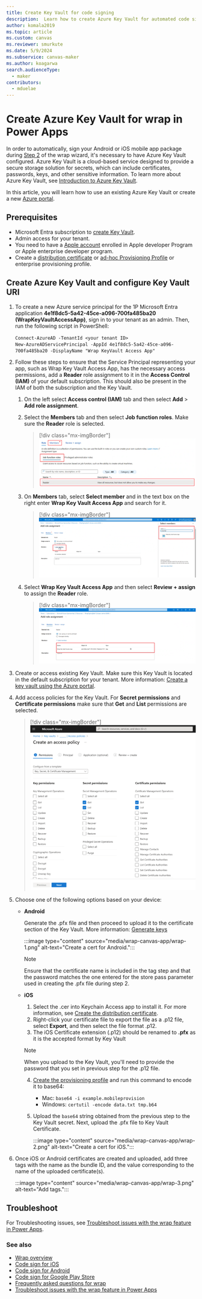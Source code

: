 ```yaml
---
title: Create Key Vault for code signing
description:  Learn how to create Azure Key Vault for automated code signing of native mobile apps in wrap wizard.
author: komala2019
ms.topic: article
ms.custom: canvas
ms.reviewer: smurkute
ms.date: 5/9/2024
ms.subservice: canvas-maker
ms.author: koagarwa
search.audienceType: 
  - maker
contributors:
  - mduelae
---
```

# Create Azure Key Vault for wrap in Power Apps

In order to automatically, sign your Android or iOS mobile app package during  [Step 2](wrap-how-to.md#step-4-target-platform) of the wrap wizard, it's necessary to have Azure Key Vault configured. Azure Key Vault is a cloud-based service designed to provide a secure storage solution for secrets, which can include certificates, passwords, keys, and other sensitive information. To learn more about Azure Key Vault, see [Introduction to Azure Key Vault](/azure/key-vault/general/overview).


In this article, you will learn how to use an existing Azure Key Vault or create a new [Azure portal](https://portal.azure.com).

## Prerequisites
  
- Microsoft Entra subscription to [create Key Vault](/azure/key-vault/general/quick-create-portal).
- Admin access for your tenant.
- You need to have a [Apple account](https://developer.apple.com) enrolled in Apple developer Program or Apple enterprise developer program.
- Create a [distribution certificate](code-sign-ios.md#create-the-distribution-certificate) or [ad-hoc Provisioning Profile](code-sign-ios.md#create-an-ios-provisioning-profile) or enterprise provisioning profile.

   
## Create Azure Key Vault and configure Key Vault URI

1. To create a new Azure service principal for the 1P Microsoft Entra application **4e1f8dc5-5a42-45ce-a096-700fa485ba20 (WrapKeyVaultAccessApp)**, sign in to your tenant as an admin. Then, run the following script in PowerShell:

    `Connect-AzureAD -TenantId <your tenant ID>`<br>
   `New-AzureADServicePrincipal -AppId 4e1f8dc5-5a42-45ce-a096-700fa485ba20 -DisplayName "Wrap KeyVault Access App"`


2. Follow these steps to ensure that the Service Principal representing your app, such as Wrap Key Vault Access App, has the necessary access permissions, add a **Reader** role assignment to it in the **Access Control (IAM)** of your default subscription. This should also be present in the IAM of both the subscription and the Key Vault.

   1. On the left select **Access control (IAM)** tab and then select **Add** > **Add role assignment**.
  
   2. Select the **Members** tab and then select **Job function roles**. Make sure the  **Reader** role is selected.
   
       > [!div class="mx-imgBorder"] 
       > ![Select the Members tab.](media/how-to-v2/Add_members.png "Select the Members tab.")

   4. On **Members** tab, select **Select member** and in the text box on the right enter **Wrap Key Vault Access App** and search for it.
   
       > [!div class="mx-imgBorder"] 
       > ![Search for Wrap Key Vault Access App.](media/how-to-v2/Add_role_assignment.png "Search for Wrap Key Vault Access App.")

   5. Select **Wrap Key Vault Access App** and then select **Review + assign** to assign the **Reader** role.
      
       > [!div class="mx-imgBorder"] 
       > ![Assign Reader role to Wrap KeyVault Access App.](media/how-to-v2/Add_role_for_wrap_signing.png "Assign Reader role to Wrap KeyVault Access App.")


3. Create or access existing Key Vault. Make sure this Key Vault is located in the default subscription for your tenant. More information: [Create a key vault using the Azure portal](/azure/key-vault/general/quick-create-portal).
   
4. Add access policies for the Key Vault. For **Secret permissions** and **Certificate permissions** make sure that **Get** and **List** permissions are selected.
  
    > [!div class="mx-imgBorder"] 
    > ![Access Policies required: Get, List for secret and certificates permissions.](media/how-to-v2/AzureKV-Access-Policy.png "Access Policies required: Get, List for secret and certificates permissions")
  
5. Choose one of the following options based on your device:
   
     - **Android**

       Generate the .pfx file and then proceed to upload it to the certificate section of the Key Vault. More information: [Generate keys](code-sign-android.md#generate-keys) 
  
       :::image type="content" source="media/wrap-canvas-app/wrap-1.png" alt-text="Create a cert for Android.":::
  
        > [!NOTE]
        > Ensure that the certificate name is included in the tag step and that the password matches the one entered for the store pass parameter used in creating the .pfx file during step 2.
  
     - **iOS** 
       1. Select the .cer into Keychain Access app to install it. For more information, see [Create the distribution certificate](code-sign-ios.md#create-the-distribution-certificate).
       2. Right-click your certificate file to export the file as a .p12 file, select **Export**, and then select the file format .p12.
       3. The iOS Certificate extension (.p12) should be renamed to **.pfx** as it is the accepted format by Key Vault
       
         > [!NOTE]
         > When you upload to the Key Vault, you'll need to provide the password that you set in previous step for the .p12 file.
        
       4. [Create the provisioning profile](code-sign-ios.md#create-an-ios-provisioning-profile) and run this command to encode it to base64:
          - Mac: `base64 -i example.mobileprovision`
          - Windows:  `certutil -encode data.txt tmp.b64`
     
       5. Upload the `base64` string obtained from the previous step to the Key Vault secret. Next, upload the .pfx file to Key Vault Certificate.
    
  
          :::image type="content" source="media/wrap-canvas-app/wrap-2.png" alt-text="Create a cert for iOS.":::

6. Once iOS or Android certificates are created and uploaded, add three tags with the name as the bundle ID, and the value corresponding to the name of the uploaded certificate(s).
  
     :::image type="content" source="media/wrap-canvas-app/wrap-3.png" alt-text="Add tags.":::
  
## Troubleshoot 

For Troubleshooting issues, see [Troubleshoot issues with the wrap feature in Power Apps](/troubleshoot/power-platform/power-apps/manage-apps-and-solutions/wrap-issues).


### See also

- [Wrap overview](overview.md)
- [Code sign for iOS](code-sign-ios.md)
- [Code sign for Android](code-sign-android.md)
- [Code sign for Google Play Store](https://developer.android.com/studio/publish/app-signing)
- [Frequently asked questions for wrap](faq.yml)  
- [Troubleshoot issues with the wrap feature in Power Apps](/troubleshoot/power-platform/power-apps/manage-apps/wrap-issues)  

